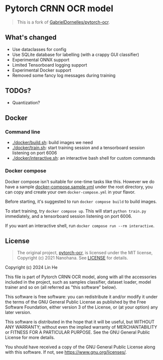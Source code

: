 # Pytorch CRNN OCR model

> This is a fork of [GabrielDornelles/pytorch-ocr](https://github.com/GabrielDornelles/pytorch-ocr).

## What's changed

* Use dataclasses for config
* Use SQLite database for labelling (with a crappy GUI classifier)
* Experimental ONNX support
* Limited Tensorboard logging support
* Experimental Docker support
* Removed some fancy log messages during training

## TODOs?

* Quantization?

## Docker

### Command line

- [./docker/build.sh](./docker/build.sh): build images we need
- [./docker/train.sh](./docker/train.sh): start training session and a tensorboard session listening on port 6006
- [./docker/interactive.sh](./docker/interactive.sh): an interactive bash shell for custom commands

### Docker compose

Docker compose isn't suitable for one-time tasks like this. However we do have a sample [docker-compose.sample.yml](./docker-compose.sample.yml) under the root directory, you can copy and create your own `docker-compose.yml` in your flavor.

Before starting, it's suggested to run `docker compose build` to build images.

To start training, try `docker compose up`. This will start `python train.py` immediately, and a tensorboard session listening on port 6006.

If you want an interactive shell, run `docker compose run --rm interactive`.

## License

> The original project, [pytorch-ocr](https://github.com/GabrielDornelles/pytorch-ocr), is licensed under the MIT license, Copyright (c) 2021 Nanohana. See [LICENSE](./LICENSE) for details.

Copyright (c) 2024 Lin He

This file is part of Pytorch CRNN OCR model, along with all the accessories included in the project, such as samples classifier, dataset loader, model trainer and so on (all referred as "this software" below).

This software is free software: you can redistribute it and/or modify it under the terms of the GNU General Public License as published by the Free Software Foundation, either version 3 of the License, or (at your option) any later version.

This software is distributed in the hope that it will be useful, but WITHOUT ANY WARRANTY; without even the implied warranty of MERCHANTABILITY or FITNESS FOR A PARTICULAR PURPOSE. See the GNU General Public License for more details.

You should have received a copy of the GNU General Public License along with this software. If not, see <https://www.gnu.org/licenses/>.

